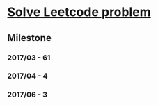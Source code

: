 # [Solve Leetcode problem](https://leetcode.com/)

## Milestone
### 2017/03 - 61
### 2017/04 - 4
### 2017/06 - 3
